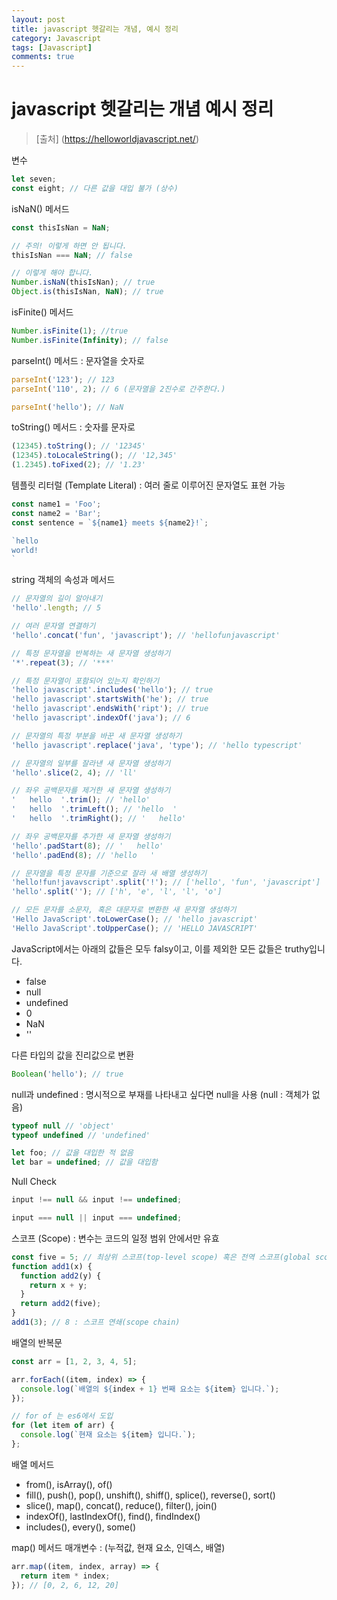 ```yaml
---
layout: post
title: javascript 헷갈리는 개념, 예시 정리
category: Javascript
tags: [Javascript]
comments: true
---
```


# javascript 헷갈리는 개념 예시 정리
> [출처] (https://helloworldjavascript.net/)

변수
```javascript
let seven;
const eight; // 다른 값을 대입 불가 (상수)
```
isNaN() 메서드
```javascript
const thisIsNan = NaN;

// 주의! 이렇게 하면 안 됩니다.
thisIsNan === NaN; // false

// 이렇게 해야 합니다.
Number.isNaN(thisIsNan); // true
Object.is(thisIsNan, NaN); // true
```
isFinite() 메서드
```javascript
Number.isFinite(1); //true
Number.isFinite(Infinity); // false
```
parseInt() 메서드 : 문자열을 숫자로
```javascript
parseInt('123'); // 123
parseInt('110', 2); // 6 (문자열을 2진수로 간주한다.)

parseInt('hello'); // NaN
```
toString() 메서드 : 숫자를 문자로
```javascript
(12345).toString(); // '12345'
(12345).toLocaleString(); // '12,345'
(1.2345).toFixed(2); // '1.23'
```
템플릿 리터럴 (Template Literal) : 여러 줄로 이루어진 문자열도 표현 가능
```javascript
const name1 = 'Foo';
const name2 = 'Bar';
const sentence = `${name1} meets ${name2}!`;

`hello
world!
`
```
string 객체의 속성과 메서드
```javascript
// 문자열의 길이 알아내기
'hello'.length; // 5

// 여러 문자열 연결하기
'hello'.concat('fun', 'javascript'); // 'hellofunjavascript'

// 특정 문자열을 반복하는 새 문자열 생성하기
'*'.repeat(3); // '***'

// 특정 문자열이 포함되어 있는지 확인하기
'hello javascript'.includes('hello'); // true
'hello javascript'.startsWith('he'); // true
'hello javascript'.endsWith('ript'); // true
'hello javascript'.indexOf('java'); // 6

// 문자열의 특정 부분을 바꾼 새 문자열 생성하기
'hello javascript'.replace('java', 'type'); // 'hello typescript'

// 문자열의 일부를 잘라낸 새 문자열 생성하기
'hello'.slice(2, 4); // 'll'

// 좌우 공백문자를 제거한 새 문자열 생성하기
'   hello  '.trim(); // 'hello'
'   hello  '.trimLeft(); // 'hello  '
'   hello  '.trimRight(); // '   hello'

// 좌우 공백문자를 추가한 새 문자열 생성하기
'hello'.padStart(8); // '   hello'
'hello'.padEnd(8); // 'hello   '

// 문자열을 특정 문자를 기준으로 잘라 새 배열 생성하기
'hello!fun!javavscript'.split('!'); // ['hello', 'fun', 'javascript']
'hello'.split(''); // ['h', 'e', 'l', 'l', 'o']

// 모든 문자를 소문자, 혹은 대문자로 변환한 새 문자열 생성하기
'Hello JavaScript'.toLowerCase(); // 'hello javascript'
'Hello JavaScript'.toUpperCase(); // 'HELLO JAVASCRIPT'
```
JavaScript에서는 아래의 값들은 모두 falsy이고, 이를 제외한 모든 값들은 truthy입니다.
- false
- null
- undefined
- 0
- NaN
- ''

다른 타입의 값을 진리값으로 변환
```javascript
Boolean('hello'); // true
```
null과 undefined : 명시적으로 부재를 나타내고 싶다면 null을 사용
(null : 객체가 없음)
```javascript
typeof null // 'object'
typeof undefined // 'undefined'

let foo; // 값을 대입한 적 없음
let bar = undefined; // 값을 대입함
```
Null Check
```javascript
input !== null && input !== undefined;

input === null || input === undefined;
```
스코프 (Scope) : 변수는 코드의 일정 범위 안에서만 유효
```javascript
const five = 5; // 최상위 스코프(top-level scope) 혹은 전역 스코프(global scope)
function add1(x) {
  function add2(y) {
    return x + y;
  }
  return add2(five);
}
add1(3); // 8 : 스코프 연쇄(scope chain)
```
배열의 반복문
```javascript
const arr = [1, 2, 3, 4, 5];

arr.forEach((item, index) => {
  console.log(`배열의 ${index + 1} 번째 요소는 ${item} 입니다.`);
});

// for of 는 es6에서 도입
for (let item of arr) {
  console.log(`현재 요소는 ${item} 입니다.`);
};
```
배열 메서드
- from(), isArray(), of()
- fill(), push(), pop(), unshift(), shiff(), splice(), reverse(), sort()
- slice(), map(), concat(), reduce(), filter(), join()
- indexOf(), lastIndexOf(), find(), findIndex()
- includes(), every(), some()

map() 메서드 매개변수 : (누적값, 현재 요소, 인덱스, 배열)
```javascript
arr.map((item, index, array) => {
  return item * index;
}); // [0, 2, 6, 12, 20]
```
